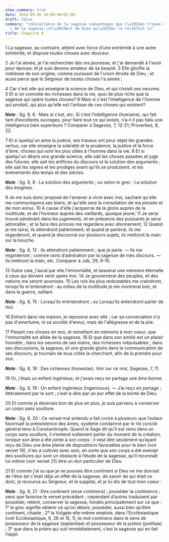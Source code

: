 ```yaml
---
show_summary: true
date: 2024-09-06 20:00:40+02:00
draft: false
summary: "\nExcellence de la sagesse.\nAvantages que l\u2019on trouve dans la possession\
  \ de la sagesse.\nC\u2019est de Dieu qu\u2019on la re\xE7oit.\n"
title: Chapitre 8
---
```





1 La sagesse, au contraire, atteint avec force d'une extrémité à une autre extrémité, et dispose toutes choses avec douceur.


2 Je l'ai aimée, je l'ai recherchée dès ma jeunesse, et j'ai demandé à l'avoir pour épouse, et je suis devenu amateur de sa beauté. 3 Elle glorifie la noblesse de son origine, comme jouissant de l'union étroite de Dieu ; et aussi parce que le Seigneur de toutes choses l'a aimée ;


4 Car c'est elle qui enseigne la science de Dieu, et qui choisit ses oeuvres. 5 Et si on convoite les richesses dans la vie, quoi de plus riche que la sagesse qui opère toutes choses? 6 Mais si c'est l'intelligence de l'homme qui produit, qui plus qu'elle est l'artisan de ces choses qui existent?

***Note*** :  Sg. 8, 6 : Mais si c’est, etc. Si c’est l’intelligence (humaine), qui fait tant d’excellents ouvrages, pour faire tout ce qui existe, n’a-t-il pas fallu une intelligence bien supérieure ? Comparer à Sagesse, 7, 12-21; Proverbes, 8, 22.

7 Et si quelqu'un aime la justice, ses travaux ont pour objet les grandes vertus; car elle enseigne la sobriété et la prudence, la justice et la force d'âme, choses qui sont les plus utiles à l'homme dans la vie. 8 Et si quelqu'un désire une grande science, elle sait les choses passées et juge des futures; elle sait les artifices du discours et la solution des arguments ; elle sait les signes et les prodiges avant qu'ils se produisent, et les événements des temps et des siècles.

***Note*** :  Sg. 8, 8 : La solution des arguments ; ou selon le grec : La solution des énigmes.


9 Je me suis donc proposé de l'amener à vivre avec moi, sachant qu'elle me communiquera ses biens, et qu'elle sera la consolation de ma pensée et de mon ennui. 10 A cause d'elle j'acquerrai de la gloire auprès de la multitude, et de l'honneur auprès des vieillards, quoique jeune; 11 Je serai trouvé pénétrant dans les jugements, et en présence des puissants je serai admirable ; et la face des princes me regardera avec étonnement; 12 Quand je me tairai, ils attendront patiemment, et quand je parlerai, ils me regarderont, et quand je discourrai sur plusieurs sujets, ils mettront la main sur la bouche.

***Note*** :  Sg. 8, 12 : Ils attendront patiemment ; que je parle. ― Ils me regarderont ; comme ravis d’admiration par la sagesse de mes discours. ― Ils mettront la main, etc. Comparer à Job, 29, 9-10.

13 Outre cela, j'aurai par elle l'immortalité, et laisserai une mémoire éternelle à ceux qui doivent venir après moi. 14 Je gouvernerai des peuples, et des nations me seront soumises. 15 Les rois les plus redoutables me craindront, lorsqu'ils m'entendront : au milieu de la multitude je me montrerai bon, et dans la guerre, vaillant.

***Note*** :  Sg. 8, 15 : Lorsqu’ils m’entendront ; ou Lorsqu’ils entendront parler de moi.

16 Entrant dans ma maison, je reposerai avec elle ; car sa conversation n'a pas d'amertume, ni sa société d'ennui, mais de l'allégresse et de la joie.


17 Pesant ces choses en moi, et remettant en mémoire à mon coeur, que l'immortalité est alliée de la sagesse, 18 Et que dans son amitié est un plaisir honnête ; dans les oeuvres de ses mains, des richesses inépuisables ; dans ses discussions, la sagesse, et une grande gloire dans la communication de ses discours, je tournais de tous côtés la cherchant, afin de la prendre pour moi.

***Note*** :  Sg. 8, 18 : Des richesses (honestas). Voir sur ce mot, Sagesse, 7, 11.


19 Or, j'étais un enfant ingénieux, et j'avais reçu en partage une âme bonne.

***Note*** :  Sg. 8, 19 : Un enfant ingénieux (ingeniosus). ― J’ai reçu en partage ; littéralement par le sort ; c’est-à-dire par un pur effet de la bonté de Dieu.

20 Et comme je devenais bon de plus en plus, je suis parvenu à conserver un corps sans souillure.

***Note*** :  Sg. 8, 20 : Ce verset mal entendu a fait croire à plusieurs que l’auteur favorisait la préexistence des âmes, système condamné par le Ve concile général tenu à Constantinople. Quand le Sage dit qu’il est venu dans un corps sans souillure, il n’entend nullement parler du moment de la création, lorsque son âme a été jointe à son corps ; il veut dire seulement qu’ayant reçu de Dieu une âme pleine de dispositions favorables pour le bien (voir verset 19), il les a cultivés avec soin, en sorte que son corps a été exempt des souillures qui sont un obstacle à l’étude de la sagesse, qu’il reconnaît lui-même (voir verset 21) être un don particulier de Dieu.

21 Et comme j'ai su que je ne pouvais être continent si Dieu ne me donnait de l'être (et c'était déjà un effet de la sagesse, de savoir de qui était ce don), je recourus au Seigneur, et le suppliai, et je lui dis de tout mon coeur :

***Note*** :  Sg. 8, 21 : Etre continent (esse continens) ; posséder la continence ; sens que favorise le verset précédent ; cependant d’autres traduisent par posséder, retenir, conserver la sagesse, fondés principalement sur ce que : 1° le grec signifie obtenir ce qu’on désire, posséder, aussi bien qu’être continent, chaste ; 2° la Vulgate elle-même emploie, dans l’Ecclésiastique (voir Ecclésiastique, 6, 28 et 15, 1), le mot continens dans le sens de possesseur de la sagesse (sapientiae) et possesseur de la justice (justitiae) ; 3° que dans la prière qui suit immédiatement, c’est la sagesse qui en fait l’objet.


